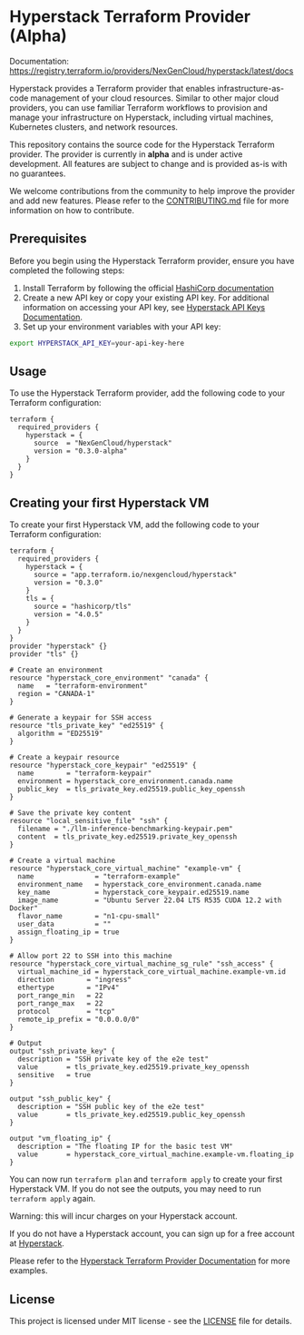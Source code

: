 # Hyperstack Terraform Provider (Alpha)

Documentation: https://registry.terraform.io/providers/NexGenCloud/hyperstack/latest/docs

Hyperstack provides a Terraform provider that enables infrastructure-as-code management of your cloud resources. Similar to other major cloud providers, you can use familiar Terraform workflows to provision and manage your infrastructure on Hyperstack, including virtual machines, Kubernetes clusters, and network resources.

This repository contains the source code for the Hyperstack Terraform provider. The provider is currently in **alpha** and is under active development. All features are subject to change and is provided as-is with no guarantees.

We welcome contributions from the community to help improve the provider and add new features. Please refer to the [CONTRIBUTING.md](CONTRIBUTING.md) file for more information on how to contribute.

## Prerequisites

Before you begin using the Hyperstack Terraform provider, ensure you have completed the following steps:

1. Install Terraform by following the official [HashiCorp documentation](https://developer.hashicorp.com/terraform/tutorials/aws-get-started/install-cli)
2. Create a new API key or copy your existing API key. For additional information on accessing your API key, see [Hyperstack API Keys Documentation](https://infrahub-doc.nexgencloud.com/docs/api-reference/getting-started-api/authentication/).
3. Set up your environment variables with your API key:

```bash
export HYPERSTACK_API_KEY=your-api-key-here
```

## Usage

To use the Hyperstack Terraform provider, add the following code to your Terraform configuration:

```hcl
terraform {
  required_providers {
    hyperstack = {
      source  = "NexGenCloud/hyperstack"
      version = "0.3.0-alpha"
    }
  }
}
```

## Creating your first Hyperstack VM

To create your first Hyperstack VM, add the following code to your Terraform configuration:

```hcl
terraform {
  required_providers {
    hyperstack = {
      source = "app.terraform.io/nexgencloud/hyperstack"
      version = "0.3.0"
    }
    tls = {
      source = "hashicorp/tls"
      version = "4.0.5"
    }
  }
}
provider "hyperstack" {}
provider "tls" {}

# Create an environment
resource "hyperstack_core_environment" "canada" {
  name   = "terraform-environment"
  region = "CANADA-1"
}

# Generate a keypair for SSH access
resource "tls_private_key" "ed25519" {
  algorithm = "ED25519"
}

# Create a keypair resource
resource "hyperstack_core_keypair" "ed25519" {
  name        = "terraform-keypair"
  environment = hyperstack_core_environment.canada.name
  public_key  = tls_private_key.ed25519.public_key_openssh
}

# Save the private key content
resource "local_sensitive_file" "ssh" {
  filename = "./llm-inference-benchmarking-keypair.pem"
  content  = tls_private_key.ed25519.private_key_openssh
}

# Create a virtual machine
resource "hyperstack_core_virtual_machine" "example-vm" {
  name               = "terraform-example"
  environment_name   = hyperstack_core_environment.canada.name
  key_name           = hyperstack_core_keypair.ed25519.name
  image_name         = "Ubuntu Server 22.04 LTS R535 CUDA 12.2 with Docker"
  flavor_name        = "n1-cpu-small"
  user_data          = ""
  assign_floating_ip = true
}

# Allow port 22 to SSH into this machine
resource "hyperstack_core_virtual_machine_sg_rule" "ssh_access" {
  virtual_machine_id = hyperstack_core_virtual_machine.example-vm.id
  direction        = "ingress"
  ethertype        = "IPv4"
  port_range_min   = 22
  port_range_max   = 22
  protocol         = "tcp"
  remote_ip_prefix = "0.0.0.0/0"
}

# Output
output "ssh_private_key" {
  description = "SSH private key of the e2e test"
  value       = tls_private_key.ed25519.private_key_openssh
  sensitive   = true
}

output "ssh_public_key" {
  description = "SSH public key of the e2e test"
  value       = tls_private_key.ed25519.public_key_openssh
}

output "vm_floating_ip" {
  description = "The floating IP for the basic test VM"
  value       = hyperstack_core_virtual_machine.example-vm.floating_ip
}
```

You can now run `terraform plan` and `terraform apply` to create your first Hyperstack VM. If you do not see the outputs, you may need to run `terraform apply` again.

Warning: this will incur charges on your Hyperstack account.

If you do not have a Hyperstack account, you can sign up for a free account at [Hyperstack](https://nexgencloud.com/).

Please refer to the [Hyperstack Terraform Provider Documentation](https://infrahub-doc.nexgencloud.com/docs/libraries/terraform) for more examples.

## License

This project is licensed under MIT license - see the [LICENSE](LICENSE) file for details.
